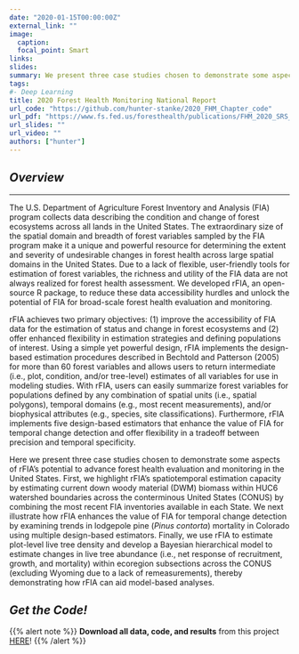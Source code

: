 ```yaml
---
date: "2020-01-15T00:00:00Z"
external_link: ""
image:
  caption: 
  focal_point: Smart
links:
slides: 
summary: We present three case studies chosen to demonstrate some aspects of rFIA’s potential to advance forest health evaluation and monitoring in the United States.
tags:
#- Deep Learning
title: 2020 Forest Health Monitoring National Report
url_code: "https://github.com/hunter-stanke/2020_FHM_Chapter_code"
url_pdf: "https://www.fs.fed.us/foresthealth/publications/FHM_2020_SRS_draft_national_technical_report.pdf"
url_slides: ""
url_video: ""
authors: ["hunter"]
---
```



## _**Overview**_
___

The U.S. Department of Agriculture Forest Inventory and Analysis (FIA) program collects data describing the condition and change of forest ecosystems across all lands in the United States. The extraordinary size of the spatial domain and breadth of forest variables sampled by the FIA program make it a unique and powerful resource for determining the extent and severity of undesirable changes in forest health across large spatial domains in the United States. Due to a lack of flexible, user-friendly tools for estimation of forest variables, the richness and utility of the FIA data are not always realized for forest health assessment. We developed rFIA, an open-source R package, to reduce these data accessibility hurdles and unlock the potential of FIA for broad-scale forest health evaluation and monitoring.

rFIA achieves two primary objectives: (1) improve the accessibility of FIA data for the estimation of status and change in forest ecosystems and (2) offer enhanced flexibility in estimation strategies and defining populations of interest. Using a simple yet powerful design, rFIA implements the design-based estimation procedures described in Bechtold and Patterson (2005) for more than 60 forest variables and allows users to return intermediate (i.e., plot, condition, and/or tree-level) estimates of all variables for use in modeling studies. With rFIA, users can easily summarize forest variables for populations defined by any combination of spatial units (i.e., spatial polygons), temporal domains (e.g., most recent measurements), and/or biophysical attributes (e.g., species, site classifications). Furthermore, rFIA implements five design-based estimators that enhance the value of FIA for temporal change detection and offer flexibility in a tradeoff between precision and temporal specificity.

Here we present three case studies chosen to demonstrate some aspects of rFIA’s potential to advance forest health evaluation and monitoring in the United States. First, we highlight rFIA’s spatiotemporal estimation capacity by estimating current down woody material (DWM) biomass within HUC6 watershed boundaries across the conterminous United States (CONUS) by combining the most recent FIA inventories available in each State. We next illustrate how rFIA enhances the value of FIA for temporal change detection by examining trends in lodgepole pine (_Pinus contorta_) mortality in Colorado using multiple design-based estimators. Finally, we use rFIA to estimate plot-level live tree density and develop a Bayesian hierarchical model to estimate changes in live tree abundance (i.e., net response of recruitment, growth, and mortality) within ecoregion subsections across the CONUS (excluding Wyoming due to a lack of remeasurements), thereby demonstrating how rFIA can aid model-based analyses.


## _**Get the Code!**_  
{{% alert note %}}
**Download all data, code, and results** from this project <a href="https://github.com/hunter-stanke/2020_FHM_Chapter_code" target="_blank">HERE</a>!
{{% /alert %}}



